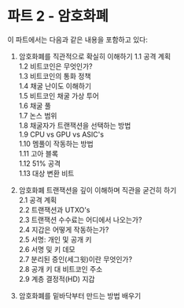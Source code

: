 # 파트 2 - 암호화폐
  
이 파트에서는 다음과 같은 내용을 포함하고 있다:  
  
1. 암호화폐를 직관적으로 확실히 이해하기
	1.1 공격 계획  
	1.2 비트코인은 무엇인가?  
	1.3 비트코인의 통화 정책  
	1.4 채굴 난이도 이해하기  
	1.5 비트코인 채굴 가상 투어  
	1.6 채굴 풀  
	1.7 논스 범위  
	1.8 채굴자가 트랜잭션을 선택하는 방법  
	1.9 CPU vs GPU vs ASIC's  
	1.10 멤풀이 작동하는 방법  
	1.11 고아 블록  
	1.12 51% 공격  
	1.13 대상 변환 비트  
  
2. 암호화폐 트랜잭션을 깊이 이해하며 직관을 굳건히 하기  
	2.1 공격 계획  
	2.2 트랜잭션과 UTXO's  
	2.3 트랜잭션 수수료는 어디에서 나오는가?  
	2.4 지갑은 어떻게 작동하는가?  
	2.5 서명: 개인 및 공개 키  
	2.6 서명 및 키 데모  
	2.7 분리된 증인(세그윗)이란 무엇인가?  
	2.8 공개 키 대 비트코인 주소  
	2.9 계층 결정적(HD) 지갑  
  
3. 암호화폐를 밑바닥부터 만드는 방법 배우기  
  

